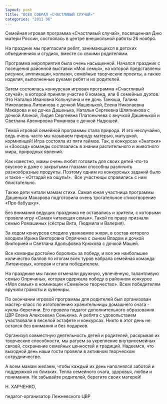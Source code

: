 ```yaml
---
layout: post
title: "ВСЕХ СОБРАЛ «СЧАСТЛИВЫЙ СЛУЧАЙ»"
categories: "2011 96"
---
```


Семейная игровая программа «Счастливый случай», посвященная Дню матери России, состоялась в центре внешкольной работы 26 ноября.

На праздник мы пригласили  ребят, занимающихся в детских объединениях и студиях, вместе со своими  родителями.

Программа мероприятия была  очень насыщенной. Начался праздник с посещения районной выставки «Моя семья»,  на которой представлены рисунки, аппликации, коллажи, семейные творческие  проекты, а также изделия, выполненные руками ребят и их родителей.

Затем состоялась конкурсная  игровая программа «Счастливый случай», в которой приняли участие 6 команд, или  6 семейных дуэтов. Это Наталья Ивановна Кольчугина и ее дочь Танюша, Галина  Николаевна Литвинова с дочкой Машенькой, Елена Николаевна Макарова и ее дочка  Дашенька, Наталья Сергеевна Шляпникова с дочкой Алиной, Лидия Сергеевна  Платонычева с внучкой Дашенькой и Светлана Авенировна Романова с дочкой  Надюшей.

Темой игровой семейной  программы стала природа. И это неслучайно, ведь очень часто мы называем природу  матерью, матушкой, кормилицей! Игра состояла из пяти геймов. Так, в конкурсах  «Знатоки» и «Зоосад» команды состязались в знании растительного и животного  мира, природных явлений.

Как известно, мамы очень  любят готовить для своих детей что-то вкусное и даже с закрытыми глазами  способны различить разнообразные продукты. Поэтому одним из конкурсных заданий  было и такое – «Отгадай на ощупь!».  Все  участницы справились с ним блистательно.

Также дети читали мамам  стихи. Самая юная участница программы Дашенька Макарова подготовила очень  трогательное стихотворение «Про бабушку».

Без внимания ведущих праздника  не оставались и зрители, с которыми провели игру «Самая читающая семья». Такой  по праву признали семью Ромашиных (сёстры Вита, Людмила и Валерия).

За ходом конкурсов следило  уважаемое жюри, в состав которого входили Ирина Викторовна Опрячина с сыном  Владом и дочкой Викторией и Светлана Адольфовна Крюкова с дочкой Машей.

Все команды достойно боролись  за победу, и все же наибольшее количество баллов по итогам всех туров набрала  семейная команда Литвиновых, которая и стала победителем.

На празднике мы также отмечали  дружную, увлечённую, талантливую семью Опрячиных, которая одержала победу в  районном конкурсе «Моя семья» в номинации «Семейное творчество». Всем  победителям вручили грамоты и сувениры.

По окончании игровой  программы для родителей был организован мастер-класс по изготовлению хранительницы  домашнего очага - куклы-берегини. Его провела педагог дополнительного  образования ЦВР Елена Алексеевна Сенькина. А ребята с удовольствием участвовали  в веселой эстафете и конкурсах. Никто в этот день не остался без внимания и без  подарков.

Организуя совместную  деятельность детей и родителей, раскрывая их творческие способности, мы ратуем  за укрепление внутрисемейных связей, сохранение семейных ценностей и традиций.  Надеемся, что выходной день наши гости провели в активном творческом  сотрудничестве.

А всем мамам желаем, чтобы  каждый их день наполнялся заботой и поддержкой их близких. Тепла семейного  очага, здоровья, любви и понимания. Не забывайте родителей, берегите своих  матерей!



Н. ХАРЧЕНКО,

педагог-организатор  Лежневского ЦВР


